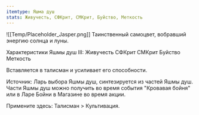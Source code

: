 ```yaml
---
itemtype: Яшма душ
stats: Живучесть, СФКрит, СМКрит, Буйство, Меткость
---
```

![[Temp/Placeholder_Jasper.png]]
Таинственный самоцвет, вобравший энергию солнца и луны.

Характеристики Яшмы душ III:
Живучесть
СФКрит
СМКрит
Буйство
Меткость

Вставляется в талисман и усиливает его способности.

Источник: Ларь выбора Яшмы душ, синтезируется из частей Яшмы душ. Части Яшмы душ можно получить во время события "Кровавая бойня" или в Ларе Бойни в Магазине во время акции.

Примените здесь: Талисман > Культивация.
